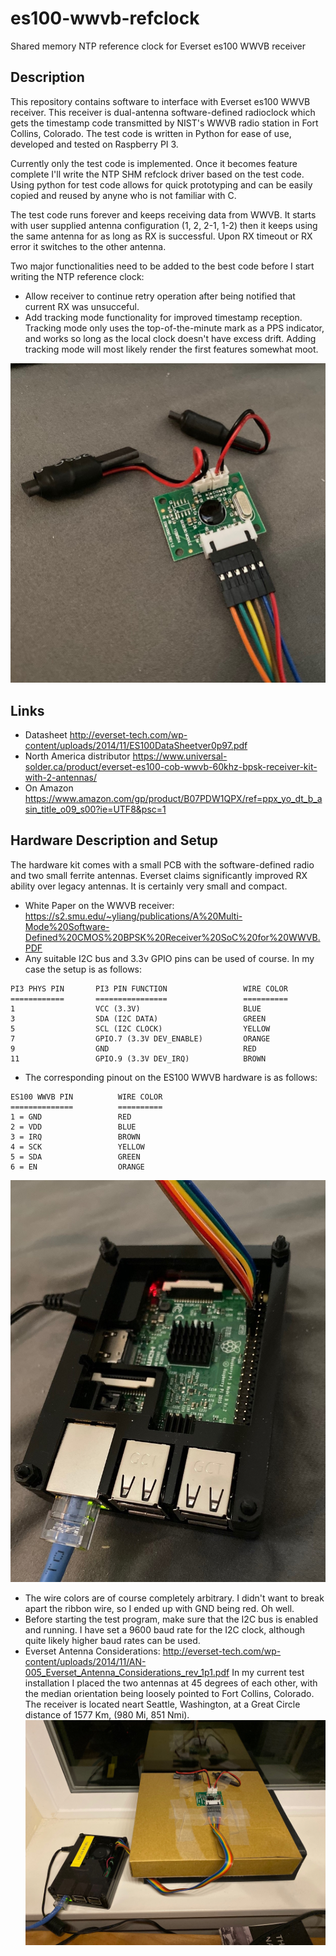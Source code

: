 # es100-wwvb-refclock
Shared memory NTP reference clock for Everset es100 WWVB receiver

## Description
This repository contains software to interface with Everset es100 WWVB receiver. This receiver is dual-antenna software-defined radioclock which gets the timestamp code transmitted by NIST's WWVB radio station in Fort Collins, Colorado.
The test code is written in Python for ease of use, developed and tested on Raspberry PI 3.

Currently only the test code is implemented. Once it becomes feature complete I'll write the NTP SHM refclock driver based on the test code. Using python for test code allows for quick prototyping and can be easily copied and reused by anyne who is not familiar with C.

The test code runs forever and keeps receiving data from WWVB. It starts with user supplied antenna configuration (1, 2, 2-1, 1-2) then it keeps using the same antenna for as long as RX is successful. Upon RX timeout or RX error it switches to the other antenna.

Two major functionalities need to be added to the best code before I start writing the NTP reference clock:
* Allow receiver to continue retry operation after being notified that current RX was unsucceful.
* Add tracking mode functionality for improved timestamp reception. Tracking mode only uses the top-of-the-minute mark as a PPS indicator, and works so long as the local clock doesn't have excess drift. Adding tracking mode will most likely render the first features somewhat moot.

![alt text](https://raw.githubusercontent.com/fiorenzo1963/es100-wwvb-refclock/master/images/es100_with_dual_antennas.jpg)


## Links

* Datasheet http://everset-tech.com/wp-content/uploads/2014/11/ES100DataSheetver0p97.pdf
* North America distributor https://www.universal-solder.ca/product/everset-es100-cob-wwvb-60khz-bpsk-receiver-kit-with-2-antennas/
* On Amazon https://www.amazon.com/gp/product/B07PDW1QPX/ref=ppx_yo_dt_b_asin_title_o09_s00?ie=UTF8&psc=1

## Hardware Description and Setup

The hardware kit comes with a small PCB with the software-defined radio and two small ferrite antennas. Everset claims significantly improved RX ability over legacy antennas. It is certainly very small and compact.
* White Paper on the WWVB receiver: https://s2.smu.edu/~yliang/publications/A%20Multi-Mode%20Software-Defined%20CMOS%20BPSK%20Receiver%20SoC%20for%20WWVB.PDF
* Any suitable I2C bus and 3.3v GPIO pins can be used of course. In my case the setup is as follows:
```
PI3 PHYS PIN       PI3 PIN FUNCTION                 WIRE COLOR
============       ================                 ==========
1                  VCC (3.3V)                       BLUE
3                  SDA (I2C DATA)                   GREEN  
5                  SCL (I2C CLOCK)                  YELLOW
7                  GPIO.7 (3.3V DEV_ENABLE)         ORANGE
9                  GND                              RED
11                 GPIO.9 (3.3V DEV_IRQ)            BROWN
```
* The corresponding pinout on the ES100 WWVB hardware is as follows:
```
ES100 WWVB PIN          WIRE COLOR
==============          ==========
1 = GND                 RED
2 = VDD                 BLUE
3 = IRQ                 BROWN
4 = SCK                 YELLOW
5 = SDA                 GREEN
6 = EN                  ORANGE
```
![alt text](https://raw.githubusercontent.com/fiorenzo1963/es100-wwvb-refclock/master/images/es100_connection_to_pi3.jpg)
* The wire colors are of course completely arbitrary. I didn't want to break apart the ribbon wire, so I ended up with GND being red. Oh well.
* Before starting the test program, make sure that the I2C bus is enabled and running. I have set a 9600 baud rate for the I2C clock, although quite likely higher baud rates can be used.
* Everset Antenna Considerations: http://everset-tech.com/wp-content/uploads/2014/11/AN-005_Everset_Antenna_Considerations_rev_1p1.pdf
In my current test installation I placed the two antennas at 45 degrees of each other, with the median orientation being loosely pointed to Fort Collins, Colorado. The receiver is located neart Seattle, Washington, at a Great Circle distance of 1577 Km, (980 Mi, 851 Nmi).
![alt text](https://raw.githubusercontent.com/fiorenzo1963/es100-wwvb-refclock/master/images/es100_with_antennas_and_pi3.jpg)
